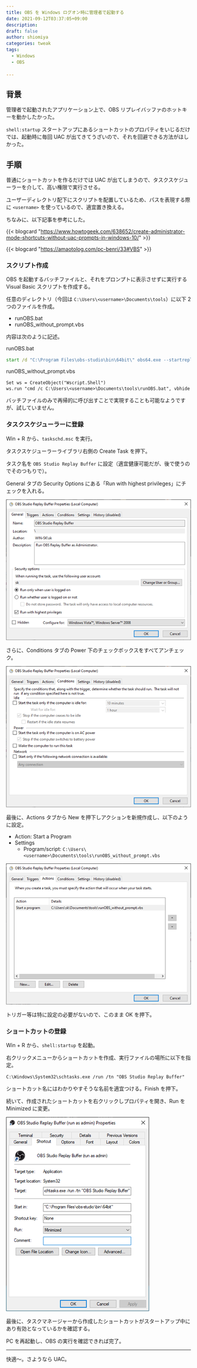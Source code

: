 ```yaml
---
title: OBS を Windows ログオン時に管理者で起動する
date: 2021-09-12T03:37:05+09:00
description:
draft: false
author: shiomiya
categories: tweak
tags:
  - Windows
  - OBS

---
```


## 背景

管理者で起動されたアプリケーション上で、OBS リプレイバッファのホットキーを動かしたかった。

`shell:startup` スタートアップにあるショートカットのプロパティをいじるだけでは、起動時に毎回 UAC が出てきてうざいので、それを回避できる方法がほしかった。

## 手順

普通にショートカットを作るだけでは UAC が出てしまうので、タスクスケジューラーを介して、高い権限で実行させる。

ユーザーディレクトリ配下にスクリプトを配置しているため、パスを表現する際に `<username>` を使っているので、適宜置き換える。

ちなみに、以下記事を参考にした。

{{< blogcard "https://www.howtogeek.com/638652/create-administrator-mode-shortcuts-without-uac-prompts-in-windows-10/" >}}

{{< blogcard "https://amaotolog.com/pc-benri/33#VBS" >}}

### スクリプト作成

OBS を起動するバッチファイルと、それをプロンプトに表示させずに実行する Visual Basic スクリプトを作成する。

任意のディレクトリ（今回は `C:\Users\<username>\Documents\tools`）に以下 2 つのファイルを作成。

- runOBS.bat
- runOBS_without_prompt.vbs

内容は次のように記述。

runOBS.bat

```bat
start /d "C:\Program Files\obs-studio\bin\64bit\" obs64.exe --startreplaybuffer --minimize-to-tray --collection "default" --profile "default" --scene "replay"
```

runOBS_without_prompt.vbs

```vbs
Set ws = CreateObject("Wscript.Shell")
ws.run "cmd /c C:\Users\<username>\Documents\tools\runOBS.bat", vbhide
```

バッチファイルのみで再帰的に呼び出すことで実現することも可能なようですが、試していません。

### タスクスケジューラーに登録

Win + R から、`taskschd.msc` を実行。

タスクスケジューラーライブラリ右側の Create Task を押下。

タスク名を `OBS Studio Replay Buffer` に設定（適宜健康可能だが、後で使うのでそのつもりで）。

General タブの Security Options にある「Run with highest privileges」にチェックを入れる。

![](2021-09-12-04-07-21.png)

さらに、Conditions タブの Power 下のチェックボックスをすべてアンチェック。

![](2021-09-12-04-09-34.png)

最後に、Actions タブから New を押下しアクションを新規作成し、以下のように設定。

- Action: Start a Program
- Settings
  - Program/script: `C:\Users\<username>\Documents\tools\runOBS_without_prompt.vbs`

![](2021-09-12-04-32-22.png)

トリガー等は特に設定の必要がないので、このまま OK を押下。

### ショートカットの登録

Win + R から、`shell:startup` を起動。

右クリックメニューからショートカットを作成、実行ファイルの場所に以下を指定。

```
C:\Windows\System32\schtasks.exe /run /tn "OBS Studio Replay Buffer"
```

ショートカット名にはわかりやすそうな名前を適宜つける。Finish を押下。

続いて、作成されたショートカットを右クリックしプロパティを開き、Run を Minimized に変更。

![](2021-09-12-04-24-52.png)

最後に、タスクマネージャーから作成したショートカットがスタートアップ中にあり有効となっているかを確認する。

PC を再起動し、OBS の実行を確認できれば完了。

---

快適～。さようなら UAC。